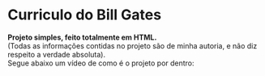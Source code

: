 # Curriculo do Bill Gates
__Projeto simples, feito totalmente em HTML.__
<br>
(Todas as informações contidas no projeto são de minha autoria, e não diz respeito a verdade absoluta).
<br>
Segue abaixo um vídeo de como é o projeto por dentro:


